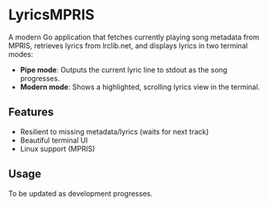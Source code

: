 # LyricsMPRIS

A modern Go application that fetches currently playing song metadata from MPRIS, retrieves lyrics from lrclib.net, and displays lyrics in two terminal modes:

- **Pipe mode**: Outputs the current lyric line to stdout as the song progresses.
- **Modern mode**: Shows a highlighted, scrolling lyrics view in the terminal.

## Features
- Resilient to missing metadata/lyrics (waits for next track)
- Beautiful terminal UI
- Linux support (MPRIS)

## Usage

To be updated as development progresses.
